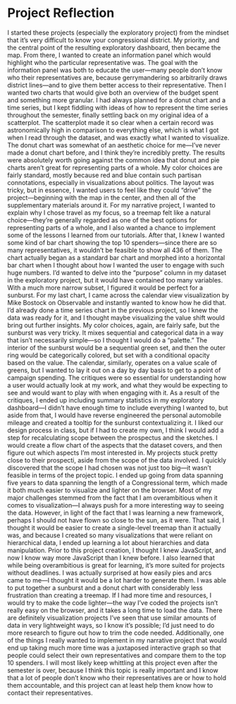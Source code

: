 # Project Reflection

I started these projects (especially the exploratory project) from the mindset that it’s very difficult to know your congressional district. My priority, and the central point of the resulting exploratory dashboard, then became the map. From there, I wanted to create an information panel which would highlight who the particular representative was. The goal with the information panel was both to educate the user—many people don’t know who their representatives are, because gerrymandering so arbitrarily draws district lines—and to give them better access to their representative. Then I wanted two charts that would give both an overview of the budget spent and something more granular.
I had always planned for a donut chart and a time series, but I kept fiddling with ideas of how to represent the time series throughout the semester, finally settling back on my original idea of a scatterplot. The scatterplot made it so clear when a certain record was astronomically high in comparison to everything else, which is what I got when I read through the dataset, and was exactly what I wanted to visualize. The donut chart was somewhat of an aesthetic choice for me—I’ve never made a donut chart before, and I think they’re incredibly pretty. The results were absolutely worth going against the common idea that donut and pie charts aren’t great for representing parts of a whole. My color choices are fairly standard, mostly because red and blue contain such partisan connotations, especially in visualizations about politics. The layout was tricky, but in essence, I wanted users to feel like they could “drive” the project—beginning with the map in the center, and then all of the supplementary materials around it.
For my narrative project, I wanted to explain why I chose travel as my focus, so a treemap felt like a natural choice—they’re generally regarded as one of the best options for representing parts of a whole, and I also wanted a chance to implement some of the lessons I learned from our tutorials. After that, I knew I wanted some kind of bar chart showing the top 10 spenders—since there are so many representatives, it wouldn’t be feasible to show all 436 of them. The chart actually began as a standard bar chart and morphed into a horizontal bar chart when I thought about how I wanted the user to engage with such huge numbers.
I’d wanted to delve into the “purpose” column in my dataset in the exploratory project, but it would have contained too many variables. With a much more narrow subset, I figured it would be perfect for a sunburst. For my last chart, I came across the calendar view visualization by Mike Bostock on Observable and instantly wanted to know how he did that. I’d already done a time series chart in the previous project, so I knew the data was ready for it, and I thought maybe visualizing the value shift would bring out further insights. My color choices, again, are fairly safe, but the sunburst was very tricky. It mixes sequential and categorical data in a way that isn’t necessarily simple—so I thought I would do a “palette.” The interior of the sunburst would be a sequential green set, and then the outer ring would be categorically colored, but set with a conditional opacity based on the value. The calendar, similarly, operates on a value scale of greens, but I wanted to lay it out on a day by day basis to get to a point of campaign spending.
The critiques were so essential for understanding how a user would actually look at my work, and what they would be expecting to see and would want to play with when engaging with it. As a result of the critiques, I ended up including summary statistics in my exploratory dashboard—I didn’t have enough time to include everything I wanted to, but aside from that, I would have reverse engineered the personal automobile mileage and created a tooltip for the sunburst contextualizing it.
I liked our design process in class, but if I had to create my own, I think I would add a step for recalculating scope between the prospectus and the sketches. I would create a flow chart of the aspects that the dataset covers, and then figure out which aspects I’m most interested in.
My projects stuck pretty close to their prospecti, aside from the scope of the data involved. I quickly discovered that the scope I had chosen was not just too big—it wasn’t feasible in terms of the project topic. I ended up going from data spanning five years to data spanning the length of a Congressional term, which made it both much easier to visualize and lighter on the browser.
Most of my major challenges stemmed from the fact that I am overambitious when it comes to visualization—I always push for a more interesting way to seeing the data. However, in light of the fact that I was learning a new framework, perhaps I should not have flown so close to the sun, as it were. That said, I thought it would be easier to create a single-level treemap than it actually was, and because I created so many visualizations that were reliant on hierarchical data, I ended up learning a lot about hierarchies and data manipulation. Prior to this project creation, I thought I knew JavaScript, and now I know way more JavaScript than I knew before. I also learned that while being overambitious is great for learning, it’s more suited for projects without deadlines.
I was actually surprised at how easily pies and arcs came to me—I thought it would be a lot harder to generate them. I was able to put together a sunburst and a donut chart with considerably less frustration than creating a treemap.
If I had more time and resources, I would try to make the code lighter—the way I’ve coded the projects isn’t really easy on the browser, and it takes a long time to load the data. There are definitely visualization projects I’ve seen that use similar amounts of data in very lightweight ways, so I know it’s possible; I’d just need to do more research to figure out how to trim the code needed. Additionally, one of the things I really wanted to implement in my narrative project that would end up taking much more time was a juxtaposed interactive graph so that people could select their own representatives and compare them to the top 10 spenders. I will most likely keep whittling at this project even after the semester is over, because I think this topic is really important and I know that a lot of people don’t know who their representatives are or how to hold them accountable, and this project can at least help them know how to contact their representatives.
